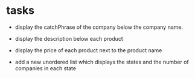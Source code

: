 # tasks

- display the catchPhrase of the company below the company name.

- display the description below each product 

- display the price of each product next to the product name

- add a new unordered list which displays the states and the number of companies in each state
